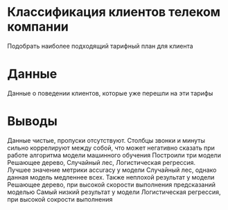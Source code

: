# Классификация клиентов телеком компании
Подобрать наиболее подходящий тарифный план для клиента

# Данные
Данные о поведении клиентов, которые уже перешли на эти тарифы

# Выводы
Данные чистые, пропуски отсутствуют. Столбцы звонки и минуты сильно коррелируют между собой, что может негативно сказать при работе алгоритма модели машинного обучения
Построили три модели Решающее дерево, Случайный лес, Логистическая регрессия.  
Лучшее значение метрики accuracy у модели Случайный лес, однако данная модель медленнее всех.
Также неплохой результат у модели Решающее дерево, при высокой скорости выполнения предсказаний моделью
Самый низкий результат у модели Логистическая регрессия, при высокой сокрости выполнения  
